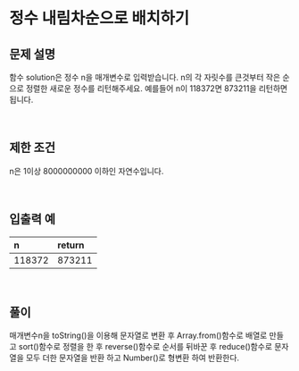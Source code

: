 # 정수 내림차순으로 배치하기
## 문제 설명
함수 solution은 정수 n을 매개변수로 입력받습니다. n의 각 자릿수를 큰것부터 작은 순으로 정렬한 새로운 정수를 리턴해주세요. 예를들어 n이 118372면 873211을 리턴하면 됩니다.

<br/>

## 제한 조건
n은 1이상 8000000000 이하인 자연수입니다.

<br/>

## 입출력 예
|n|return|
|:---|:---|
|118372|873211|

<br/>

## 풀이
매개변수n을 toString()을 이용해 문자열로 변환 후 Array.from()함수로 배열로 만들고 sort()함수로 정렬을 한 후 reverse()함수로 순서를 뒤바꾼 후 reduce()함수로 문자열을 모두 더한 문자열을 반환 하고 Number()로 형변환 하여 반환한다.